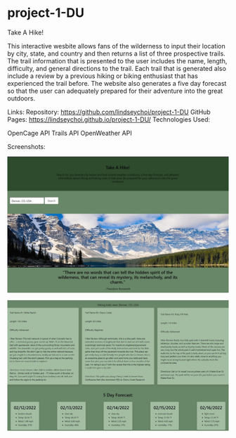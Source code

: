 # project-1-DU

Take A Hike!

This interactive wesbite allows fans of the wilderness to input their location by city, state, and country and then returns a list of three prospective trails. The trail information that is presented to the user includes the name, length, difficulty, and general directions to the trail. Each trail that is generated also include a review by a previous hiking or biking enthusiast that has experienced the trail before. The website also generates a five day forecast so that the user can adequately prepared for their adventure into the great outdoors.

Links:
Repository: https://github.com/lindseychoi/project-1-DU
GitHub Pages: https://lindseychoi.github.io/project-1-DU/ 
Technologies Used:

OpenCage API
Trails API
OpenWeather API

Screenshots:

![Welcome Screen](./assets/take-a-hike-screenshot-1.jpg)

![Search Results](./assets/take-a-hike-screenshot-2.jpg)


